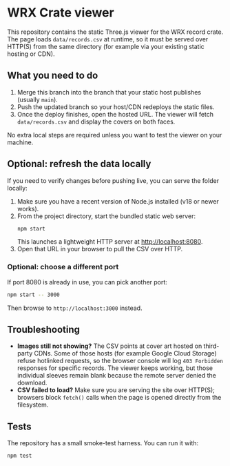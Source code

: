 # WRX Crate viewer

This repository contains the static Three.js viewer for the WRX record crate. The page loads `data/records.csv` at runtime, so it must be served over HTTP(S) from the same directory (for example via your existing static hosting or CDN).

## What you need to do

1. Merge this branch into the branch that your static host publishes (usually `main`).
2. Push the updated branch so your host/CDN redeploys the static files.
3. Once the deploy finishes, open the hosted URL. The viewer will fetch `data/records.csv` and display the covers on both faces.

No extra local steps are required unless you want to test the viewer on your machine.

## Optional: refresh the data locally

If you need to verify changes before pushing live, you can serve the folder locally:

1. Make sure you have a recent version of Node.js installed (v18 or newer works).
2. From the project directory, start the bundled static web server:
   ```bash
   npm start
   ```
   This launches a lightweight HTTP server at [http://localhost:8080](http://localhost:8080).
3. Open that URL in your browser to pull the CSV over HTTP.

### Optional: choose a different port

If port 8080 is already in use, you can pick another port:

```bash
npm start -- 3000
```

Then browse to `http://localhost:3000` instead.

## Troubleshooting

* **Images still not showing?** The CSV points at cover art hosted on third-party CDNs. Some of those hosts (for example Google Cloud Storage) refuse hotlinked requests, so the browser console will log `403 Forbidden` responses for specific records. The viewer keeps working, but those individual sleeves remain blank because the remote server denied the download.
* **CSV failed to load?** Make sure you are serving the site over HTTP(S); browsers block `fetch()` calls when the page is opened directly from the filesystem.

## Tests

The repository has a small smoke-test harness. You can run it with:

```bash
npm test
```
